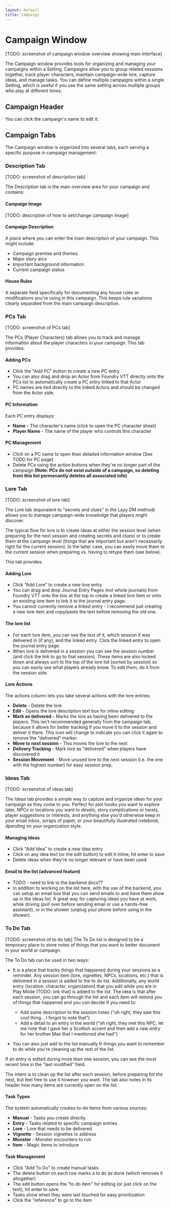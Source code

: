 ```yaml
---
layout: default
title: Campaign
---
```

# Campaign Window

[TODO: screenshot of campaign window overview showing main interface]

The Campaign window provides tools for organizing and managing your campaigns within a Setting. Campaigns allow you to group related sessions together, track player characters, maintain campaign-wide lore, capture ideas, and manage tasks. You can define multiple campaigns within a single Setting, which is useful if you use the same setting across multiple groups who play at different times.

## Campaign Header

You can click the campaign's name to edit it.

## Campaign Tabs

The Campaign window is organized into several tabs, each serving a specific purpose in campaign management:

### Description Tab

[TODO: screenshot of description tab]

The Description tab is the main overview area for your campaign and contains:

#### Campaign Image
[TODO: description of how to set/change campaign image]

#### Campaign Description
A place where you can enter the main description of your campaign. This might include:
- Campaign premise and themes
- Major story arcs
- Important background information
- Current campaign status


#### House Rules
A separate field specifically for documenting any house rules or modifications you're using in this campaign. This keeps rule variations clearly separated from the main campaign description.  

### PCs Tab

[TODO: screenshot of PCs tab]

The PCs (Player Characters) tab allows you to track and manage information about the player characters in your campaign. This tab provides:

#### Adding PCs
- Click the "Add PC" button to create a new PC entry
- You can also drag and drop an Actor from Foundry VTT directly onto the PCs list to automatically create a PC entry linked to that Actor
- PC names are tied directly to the linked Actors and should be changed from the Actor side.

#### PC Information
Each PC entry displays:
- **Name** - The character's name (click to open the PC character sheet)
- **Player Name** - The name of the player who controls this character

#### PC Management
- Click on a PC name to open their detailed information window  [See TODO for PC page]
- Delete PCs using the action buttons when they're no longer part of the campaign **(Note: PCs do not exist outside of a campaign, so deleting from this list permenantly deletes all associated info)**

### Lore Tab

[TODO: screenshot of lore tab]

The Lore tab (equivalent to "secrets and clues" in the Lazy DM method) allows you to manage campaign-wide knowledge that players might discover. 

The typical flow for lore is to create ideas at either the session level (when preparing for the next session and creating secrets and clues) or to create them at the campaign level (things that are important but aren't necessarily right for the current session).  In the latter case, you can easily move them to the current session when preparing vs. having to retype them (see below).

This tab provides:

#### Adding Lore
- Click "Add Lore" to create a new lore entry
- You can drag and drop Journal Entry Pages (not whole journals) from Foundry VTT onto the box at the top to create a linked lore item or onto an existing lore item to link it to the journal entry page.  
- You cannot currently remove a linked entry - I recommend just creating a new lore item and copy/paste the text before removing the old one.

#### The lore list
- For each lore item, you can see the text of it, which session it was delivered in (if any), and the linked entry.  Click the linked entry to open the journal entry page.
- When lore is delivered in a session you can see the session number (and click the link to go to that session).  These items are also locked down and always sort to the top of the lore list (sorted by session) so you can easily see what players already know.  To edit them, do it from the session side.

#### Lore Actions
The actions column lets you take several actions with the lore entries:
- **Delete** - Delete the lore
- **Edit** - Opens the lore description text box for inline editing
- **Mark as delivered** - Marks the lore as having been delivered to the players.  This isn't recommended generally from the campaign tab, because it allows for better tracking if you move it to the session and deliver it there.  This icon will change to indicate you can click it again to remove the "delivered" marker.
- **Move to next session** - This moves the lore to the next 
- **Delivery Tracking** - Mark lore as "delivered" when players have discovered it
- **Session Movement** - Move unused lore to the next session (i.e. the one with the highest number) for easy session prep.

### Ideas Tab

[TODO: screenshot of ideas tab]

The Ideas tab provides a simple way to capture and organize ideas for your campaign as they come to you.  Perfect for plot hooks you want to explore later, NPCs or locations you want to develo, story complications or twists, player suggestions or interests, and anything else you'd otherwise keep in your email inbox, scraps of paper, or your beautifully illustrated notebook, dpending on your organization style.

#### Managing Ideas
- Click "Add Idea" to create a new idea entry
- Click on any idea text (or the edit button) to edit it inline; hit enter to save 
- Delete ideas when they're no longer relevant or have been used

#### Email to the list (advanced feature)
- TODO - need to link to the  backend docs??
- In addition to working on the list here, with the use of the backend, you can setup an email box that you can send emails to and have them show up in the ideas list.  A great way for capturing ideas you have at work, while driving (pull over before sending email or use a hands-free assistant), or in the shower (unplug your phone before using in the shower).

### To Do Tab

[TODO: screenshot of to do tab]
The To Do list is designed to be a temporary place to store notes of things that you want to better document in your world or campaign.

The To Do tab can be used in two ways:
- It is a place that tracks things that happened during your sessions as a reminder.  Any session item (lore, vignettes, NPCs, locations, etc.) that is delivered in a session is added to the to do list.  Additionally, any world entry (location, character, organization) that you edit while you are in Play Mode (TODO: link that) is added to the list.  The idea is that after each session, you can go through the list and each item will remind you of things that happened and you can decide if you need to: 

  - Add some description to the session notes ("oh right, they saw this cool thing... I forgot to note that")
  - Add a detail to an entry in the world ("oh right, they met this NPC, let me note that I gave her a Scottish accent and then add a new entry for her brother Max that I mentioned she had")

- You can also just add to the list manually fr things you want to remember to do while you're cleaning up the rest of the list.

If an entry is edited during more than one session, you can see the most recent time in the "last modified" field.

The intent is to clean up the list after each session, before preparing for the next, but feel free to use it however you want.  The tab also notes in its header how many items are currently open on the list.

#### Task Types
The system automatically creates to-do items from various sources:
- **Manual** - Tasks you create directly
- **Entry** - Tasks related to specific campaign entries
- **Lore** - Lore that needs to be delivered
- **Vignette** - Session vignettes to address
- **Monster** - Monster encounters to run
- **Item** - Magic items to introduce

#### Task Management
- Click "Add To Do" to create manual tasks
- The delete button on each row marks a to do as done (which removes it altogether)
- The edit button opens the "to do item" for editing (or just click on the text); hit enter to save
- Tasks show when they were last touched for easy prioritization
- Click the "reference" to go to the item